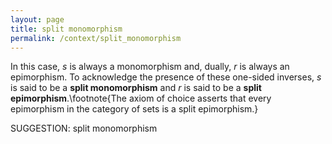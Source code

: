 ```yaml
---
layout: page
title: split monomorphism
permalink: /context/split_monomorphism
---
```

In this case,  $s$ is always a monomorphism and, dually, $r$ is always an epimorphism. To acknowledge the presence of these one-sided inverses, $s$ is said to be a **split monomorphism** and $r$ is said to be a **split epimorphism**.\footnote{The axiom of choice asserts that every epimorphism in the category of sets is a split epimorphism.}


SUGGESTION: split monomorphism